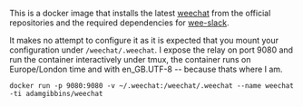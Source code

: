 This is a docker image that installs the latest [weechat](https://weechat.org) from the official repositories and the required dependencies for [wee-slack](https://github.com/rawdigits/wee-slack).

It makes no attempt to configure it as it is expected that you mount your configuration under ``/weechat/.weechat``.  I expose the relay on port 9080 and run the container interactively under tmux, the container runs on Europe/London time and with en_GB.UTF-8 -- because thats where I am.

``docker run -p 9080:9080 -v ~/.weechat:/weechat/.weechat --name weechat -ti adamgibbins/weechat``
